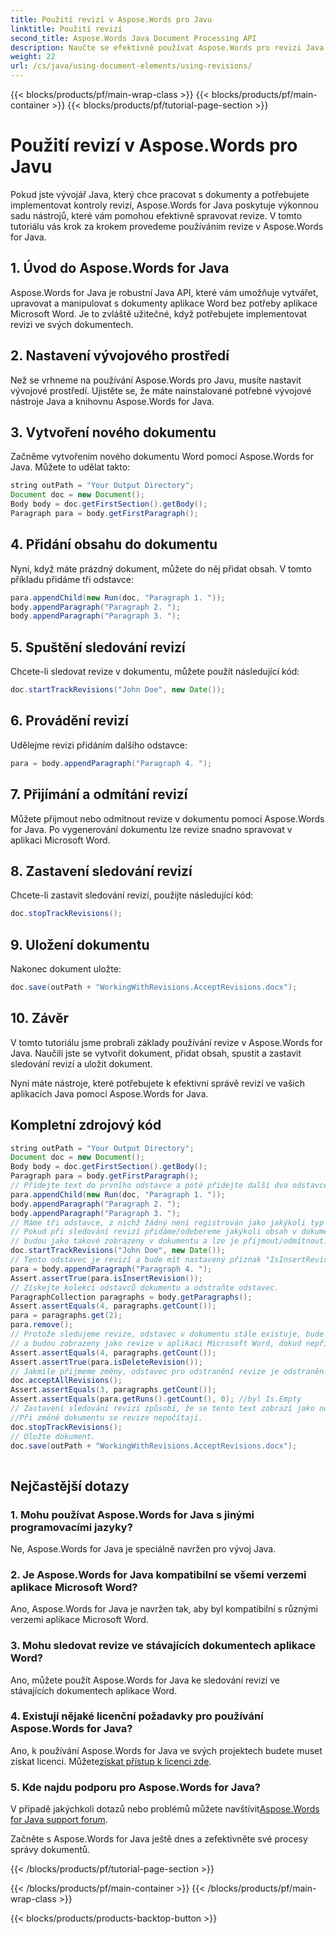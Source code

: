 ```yaml
---
title: Použití revizí v Aspose.Words pro Javu
linktitle: Použití revizí
second_title: Aspose.Words Java Document Processing API
description: Naučte se efektivně používat Aspose.Words pro revizi Java. Podrobný průvodce pro vývojáře. Optimalizujte správu dokumentů.
weight: 22
url: /cs/java/using-document-elements/using-revisions/
---
```


{{< blocks/products/pf/main-wrap-class >}}
{{< blocks/products/pf/main-container >}}
{{< blocks/products/pf/tutorial-page-section >}}

# Použití revizí v Aspose.Words pro Javu


Pokud jste vývojář Java, který chce pracovat s dokumenty a potřebujete implementovat kontroly revizí, Aspose.Words for Java poskytuje výkonnou sadu nástrojů, které vám pomohou efektivně spravovat revize. V tomto tutoriálu vás krok za krokem provedeme používáním revize v Aspose.Words for Java. 

## 1. Úvod do Aspose.Words for Java

Aspose.Words for Java je robustní Java API, které vám umožňuje vytvářet, upravovat a manipulovat s dokumenty aplikace Word bez potřeby aplikace Microsoft Word. Je to zvláště užitečné, když potřebujete implementovat revizi ve svých dokumentech.

## 2. Nastavení vývojového prostředí

Než se vrhneme na používání Aspose.Words pro Javu, musíte nastavit vývojové prostředí. Ujistěte se, že máte nainstalované potřebné vývojové nástroje Java a knihovnu Aspose.Words for Java.

## 3. Vytvoření nového dokumentu

Začněme vytvořením nového dokumentu Word pomocí Aspose.Words for Java. Můžete to udělat takto:

```java
string outPath = "Your Output Directory";
Document doc = new Document();
Body body = doc.getFirstSection().getBody();
Paragraph para = body.getFirstParagraph();
```

## 4. Přidání obsahu do dokumentu

Nyní, když máte prázdný dokument, můžete do něj přidat obsah. V tomto příkladu přidáme tři odstavce:

```java
para.appendChild(new Run(doc, "Paragraph 1. "));
body.appendParagraph("Paragraph 2. ");
body.appendParagraph("Paragraph 3. ");
```

## 5. Spuštění sledování revizí

Chcete-li sledovat revize v dokumentu, můžete použít následující kód:

```java
doc.startTrackRevisions("John Doe", new Date());
```

## 6. Provádění revizí

Udělejme revizi přidáním dalšího odstavce:

```java
para = body.appendParagraph("Paragraph 4. ");
```

## 7. Přijímání a odmítání revizí

Můžete přijmout nebo odmítnout revize v dokumentu pomocí Aspose.Words for Java. Po vygenerování dokumentu lze revize snadno spravovat v aplikaci Microsoft Word.

## 8. Zastavení sledování revizí

Chcete-li zastavit sledování revizí, použijte následující kód:

```java
doc.stopTrackRevisions();
```

## 9. Uložení dokumentu

Nakonec dokument uložte:

```java
doc.save(outPath + "WorkingWithRevisions.AcceptRevisions.docx");
```

## 10. Závěr

V tomto tutoriálu jsme probrali základy používání revize v Aspose.Words for Java. Naučili jste se vytvořit dokument, přidat obsah, spustit a zastavit sledování revizí a uložit dokument.

Nyní máte nástroje, které potřebujete k efektivní správě revizí ve vašich aplikacích Java pomocí Aspose.Words for Java.

## Kompletní zdrojový kód
```java
string outPath = "Your Output Directory";
Document doc = new Document();
Body body = doc.getFirstSection().getBody();
Paragraph para = body.getFirstParagraph();
// Přidejte text do prvního odstavce a poté přidejte další dva odstavce.
para.appendChild(new Run(doc, "Paragraph 1. "));
body.appendParagraph("Paragraph 2. ");
body.appendParagraph("Paragraph 3. ");
// Máme tři odstavce, z nichž žádný není registrován jako jakýkoli typ revize
// Pokud při sledování revizí přidáme/odebereme jakýkoli obsah v dokumentu,
// budou jako takové zobrazeny v dokumentu a lze je přijmout/odmítnout.
doc.startTrackRevisions("John Doe", new Date());
// Tento odstavec je revizí a bude mít nastavený příznak "IsInsertRevision".
para = body.appendParagraph("Paragraph 4. ");
Assert.assertTrue(para.isInsertRevision());
// Získejte kolekci odstavců dokumentu a odstraňte odstavec.
ParagraphCollection paragraphs = body.getParagraphs();
Assert.assertEquals(4, paragraphs.getCount());
para = paragraphs.get(2);
para.remove();
// Protože sledujeme revize, odstavec v dokumentu stále existuje, bude mít nastaveno "IsDeleteRevision"
// a budou zobrazeny jako revize v aplikaci Microsoft Word, dokud nepřijmeme nebo neodmítneme všechny revize.
Assert.assertEquals(4, paragraphs.getCount());
Assert.assertTrue(para.isDeleteRevision());
// Jakmile přijmeme změny, odstavec pro odstranění revize je odstraněn.
doc.acceptAllRevisions();
Assert.assertEquals(3, paragraphs.getCount());
Assert.assertEquals(para.getRuns().getCount(), 0); //byl Is.Empty
// Zastavení sledování revizí způsobí, že se tento text zobrazí jako normální text.
//Při změně dokumentu se revize nepočítají.
doc.stopTrackRevisions();
// Uložte dokument.
doc.save(outPath + "WorkingWithRevisions.AcceptRevisions.docx");
  
```

## Nejčastější dotazy

### 1. Mohu používat Aspose.Words for Java s jinými programovacími jazyky?

Ne, Aspose.Words for Java je speciálně navržen pro vývoj Java.

### 2. Je Aspose.Words for Java kompatibilní se všemi verzemi aplikace Microsoft Word?

Ano, Aspose.Words for Java je navržen tak, aby byl kompatibilní s různými verzemi aplikace Microsoft Word.

### 3. Mohu sledovat revize ve stávajících dokumentech aplikace Word?

Ano, můžete použít Aspose.Words for Java ke sledování revizí ve stávajících dokumentech aplikace Word.

### 4. Existují nějaké licenční požadavky pro používání Aspose.Words for Java?

 Ano, k používání Aspose.Words for Java ve svých projektech budete muset získat licenci. Můžete[získat přístup k licenci zde](https://purchase.aspose.com/buy).

### 5. Kde najdu podporu pro Aspose.Words for Java?

 V případě jakýchkoli dotazů nebo problémů můžete navštívit[Aspose.Words for Java support forum](https://forum.aspose.com/).

Začněte s Aspose.Words for Java ještě dnes a zefektivněte své procesy správy dokumentů.

{{< /blocks/products/pf/tutorial-page-section >}}

{{< /blocks/products/pf/main-container >}}
{{< /blocks/products/pf/main-wrap-class >}}

{{< blocks/products/products-backtop-button >}}
